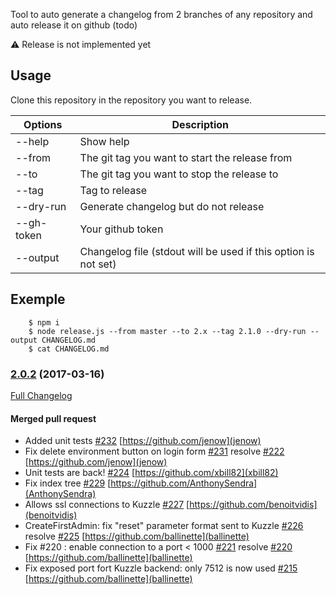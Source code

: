 Tool to auto generate a changelog from 2 branches of any repository and auto release it on github (todo)

:warning: Release is not implemented yet

## Usage

Clone this repository in the repository you want to release.

| Options    | Description
|------------|----------------------------------------------------------------
| --help     | Show help
| --from     | The git tag you want to start the release from
| --to       | The git tag you want to stop the release to
| --tag      | Tag to release
| --dry-run  | Generate changelog but do not release
| --gh-token | Your github token
| --output   | Changelog file (stdout will be used if this option is not set)

## Exemple

```
    $ npm i
    $ node release.js --from master --to 2.x --tag 2.1.0 --dry-run --output CHANGELOG.md
    $ cat CHANGELOG.md
```

### [2.0.2](https://github.com/kuzzleio/kuzzle-backoffice/releases/tag/2.0.2) (2017-03-16)
    
[Full Changelog](https://github.com/kuzzleio/kuzzle-backoffice/compare/2.0.1...2.0.2)

#### Merged pull request

- Added unit tests [#232](https://github.com/kuzzleio/kuzzle-backoffice/pull/232)  [https://github.com/jenow](jenow)
- Fix delete environment button on login form [#231](https://github.com/kuzzleio/kuzzle-backoffice/pull/231) resolve [#222](https://github.com/repos/kuzzleio/kuzzle-backoffice/issues/222) [https://github.com/jenow](jenow)
- Unit tests are back! [#224](https://github.com/kuzzleio/kuzzle-backoffice/pull/224)  [https://github.com/xbill82](xbill82)
- Fix index tree [#229](https://github.com/kuzzleio/kuzzle-backoffice/pull/229)  [https://github.com/AnthonySendra](AnthonySendra)
- Allows ssl connections to Kuzzle [#227](https://github.com/kuzzleio/kuzzle-backoffice/pull/227)  [https://github.com/benoitvidis](benoitvidis)
- CreateFirstAdmin:  fix "reset" parameter format sent to Kuzzle [#226](https://github.com/kuzzleio/kuzzle-backoffice/pull/226) resolve [#225](https://github.com/repos/kuzzleio/kuzzle-backoffice/issues/225) [https://github.com/ballinette](ballinette)
- Fix #220 : enable connection to a port < 1000 [#221](https://github.com/kuzzleio/kuzzle-backoffice/pull/221) resolve [#220](https://github.com/repos/kuzzleio/kuzzle-backoffice/issues/220) [https://github.com/ballinette](ballinette)
- Fix exposed port fort Kuzzle backend: only 7512 is now used [#215](https://github.com/kuzzleio/kuzzle-backoffice/pull/215)  [https://github.com/ballinette](ballinette)
